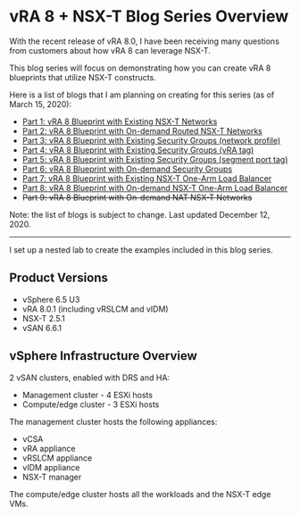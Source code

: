 # vRA 8 + NSX-T Blog Series Overview


With the recent release of vRA 8.0, I have been receiving many questions from customers about how vRA 8 can leverage NSX-T. 

This blog series will focus on demonstrating how you can create vRA 8 blueprints that utilize NSX-T constructs. 

Here is a list of blogs that I am planning on creating for this series (as of March 15, 2020):
* [Part 1: vRA 8 Blueprint with Existing NSX-T Networks][part1-link]
* [Part 2: vRA 8 Blueprint with On-demand Routed NSX-T Networks][part2-link]
* [Part 3: vRA 8 Blueprint with Existing Security Groups (network profile)][part3-link]
* [Part 4: vRA 8 Blueprint with Existing Security Groups (vRA tag)][part4-link]
* [Part 5: vRA 8 Blueprint with Existing Security Groups (segment port tag)][part5-link]
* [Part 6: vRA 8 Blueprint with On-demand Security Groups][part6-link]
* [Part 7: vRA 8 Blueprint with Existing NSX-T One-Arm Load Balancer][part7-link]
* [Part 8: vRA 8 Blueprint with On-demand NSX-T One-Arm Load Balancer][part8-link]
* ~~Part 9: vRA 8 Blueprint with On-demand NAT NSX-T Networks~~

Note: the list of blogs is subject to change. Last updated December 12, 2020.

<hr>

I set up a nested lab to create the examples included in this blog series.

## Product Versions
* vSphere 6.5 U3
* vRA 8.0.1 (including vRSLCM and vIDM)
* NSX-T 2.5.1
* vSAN 6.6.1

## vSphere Infrastructure Overview
2 vSAN clusters, enabled with DRS and HA:
* Management cluster - 4 ESXi hosts
* Compute/edge cluster - 3 ESXi hosts

The management cluster hosts the following appliances:
* vCSA 
* vRA appliance
* vRSLCM appliance 
* vIDM appliance 
* NSX-T manager

The compute/edge cluster hosts all the workloads and the NSX-T edge VMs.



[part1-link]: https://288clouds.com/2020-03-13-vra8-blueprint-nsxt-existing-network.html
[part2-link]: https://288clouds.com/2020-03-16-vra8-blueprint-nsxt-on-demand-routed-network.html
[part3-link]: https://288clouds.com/2020-03-18-vra8-nsxt-existing-security-group-using-network-profile.html
[part4-link]: https://288clouds.com/2020-03-19-vra8-nsxt-existing-security-group-using-vra-tags.html
[part5-link]: https://288clouds.com/2020-03-20-vra8-nsxt-existing-security-group-using-segment-port-tags.html
[part6-link]: https://288clouds.com/2020-03-23-vra8-nsxt-on-demand-security-group.html
[part7-link]: https://288clouds.com/2020-07-20-vracloud-nsxt-existing-one-arm-load-balancer.html
[part8-link]: https://288clouds.com/2020-07-22-vracloud-nsxt-on-demand-one-arm-load-balancer.html
